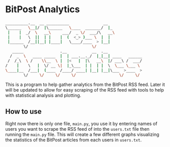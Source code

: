 # BitPost Analytics

```bash
__________.__  __ __________               __
\______   \__|/  |\______   \____  _______/  |_
 |    |  _/  \   __\     ___/  _ \/  ___/\   __\
 |    |   \  ||  | |    |  (  <_> )___ \  |  |
 |______  /__||__| |____|   \____/____  > |__|
        \/                            \/
   _____                .__           __  .__
  /  _  \   ____ _____  |  | ___.__._/  |_|__| ____   ______
 /  /_\  \ /    \\__  \ |  |<   |  |\   __\  |/ ___\ /  ___/
/    |    \   |  \/ __ \|  |_\___  | |  | |  \  \___ \___ \
\____|__  /___|  (____  /____/ ____| |__| |__|\___  >____  >
        \/     \/     \/     \/                   \/     \/
```

This is a program to help gather analytics from the BitPost RSS feed. Later it will be updated to allow for easy scraping of the RSS feed with tools to help with statistical analysis and plotting.

## How to use

Right now there is only one file, `main.py`, you use it by entering names of users you want to scrape the RSS feed of into the `users.txt` file then running the `main.py` file. This will create a few different graphs visualizing the statistics of the BitPost articles from each users in `users.txt`.

